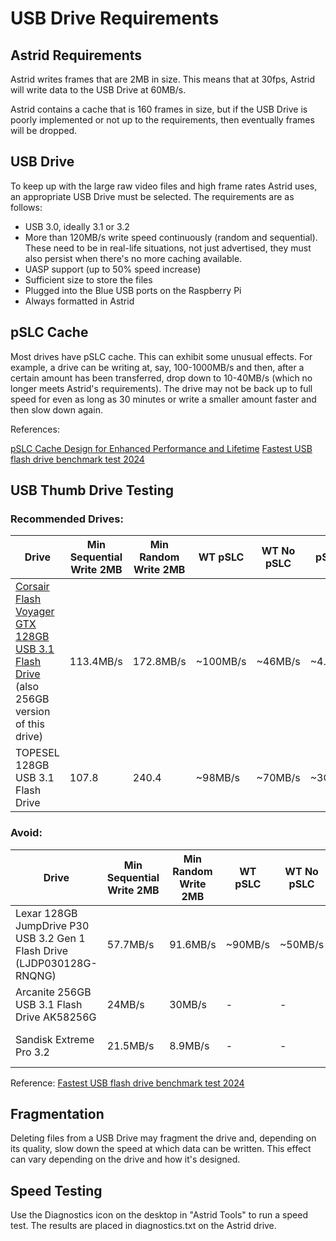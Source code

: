 # USB Drive Requirements

## Astrid Requirements

Astrid writes frames that are 2MB in size.  This means that at 30fps, Astrid will write data to the USB Drive at 60MB/s.

Astrid contains a cache that is 160 frames in size, but if the USB Drive is poorly implemented or not up to the requirements, then eventually frames will be dropped.

## USB Drive

To keep up with the large raw video files and high frame rates Astrid uses, an appropriate USB Drive must be selected.  The requirements are as follows:

* USB 3.0, ideally 3.1 or 3.2
* More than 120MB/s write speed continuously (random and sequential).  These need to be in real-life situations, not just advertised, they must also persist when there's no more caching available.
* UASP support (up to 50% speed increase)
* Sufficient size to store the files
* Plugged into the Blue USB ports on the Raspberry Pi
* Always formatted in Astrid

## pSLC Cache

Most drives have pSLC cache. This can exhibit some unusual effects. For example, a drive can be writing at, say, 100-1000MB/s and then, after a certain amount has been transferred, drop down to 10-40MB/s (which no longer meets Astrid's requirements). The drive may not be back up to full speed for even as long as 30 minutes or write a smaller amount faster and then slow down again.

References:

[pSLC Cache Design for Enhanced Performance and Lifetime](https://www.flashmemorysummit.com/Proceedings2019/08-06-Tuesday/20190806_EMBD-101A-1_McCormick.pdf)
[Fastest USB flash drive benchmark test 2024](https://ssd-tester.com/usb_flash_drive_test.php)

## USB Thumb Drive Testing

### Recommended Drives:

| Drive | Min Sequential Write 2MB | Min Random Write 2MB | WT pSLC | WT No pSLC | pSLC | UASP | Recommended |
| ----- | ------------------------ | -------------------- | ------- | ---------- | ---- | ---- | ----------- |
| [Corsair Flash Voyager GTX 128GB USB 3.1 Flash Drive](https://www.amazon.com/Corsair-Flash-Voyager-128GB-Premium/dp/B079NVJPKV) (also 256GB version of this drive) | 113.4MB/s | 172.8MB/s | ~100MB/s | ~46MB/s | ~4.2GB | Yes | Yes (but only upto 4GB videos) |
| TOPESEL 128GB USB 3.1 Flash Drive | 107.8 | 240.4 | ~98MB/s | ~70MB/s | ~3GB | No | Meets 30fps just, but is consistant |

### Avoid:

| Drive | Min Sequential Write 2MB | Min Random Write 2MB | WT pSLC | WT No pSLC | pSLC | UASP | Recommended |
| ----- | ------------------------ | -------------------- | ------- | ---------- | ---- | ---- | ----------- |
| Lexar 128GB JumpDrive P30 USB 3.2 Gen 1 Flash Drive (LJDP030128G-RNQNG) | 57.7MB/s | 91.6MB/s | ~90MB/s | ~50MB/s | ~12GB | Yes | Avoid (unpredictable) speeds, start off around 8MB/s) |
| Arcanite 256GB USB 3.1 Flash Drive AK58256G | 24MB/s | 30MB/s | - | - | ~3GB | Yes | Avoid (slow, cache burnt through fast) |
| Sandisk Extreme Pro 3.2 | 21.5MB/s | 8.9MB/s | - | - | ~ >100GB | No | Avoid (unpredictable speed/features/faulty drives) |

Reference: [Fastest USB flash drive benchmark test 2024](https://ssd-tester.com/usb_flash_drive_test.php)


## Fragmentation

Deleting files from a USB Drive may fragment the drive and, depending on its quality, slow down the speed at which data can be written.  This effect can vary depending on the drive and how it's designed.

## Speed Testing 

Use the Diagnostics icon on the desktop in "Astrid Tools" to run a speed test.  The results are placed in diagnostics.txt on the Astrid drive.